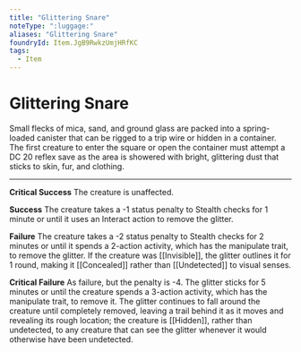 ```yaml
---
title: "Glittering Snare"
noteType: ":luggage:"
aliases: "Glittering Snare"
foundryId: Item.JgB9RwkzUmjHRfKC
tags:
  - Item
---
```


# Glittering Snare

Small flecks of mica, sand, and ground glass are packed into a spring-loaded canister that can be rigged to a trip wire or hidden in a container. The first creature to enter the square or open the container must attempt a DC 20 reflex save as the area is showered with bright, glittering dust that sticks to skin, fur, and clothing.

* * *

**Critical Success** The creature is unaffected.

**Success** The creature takes a -1 status penalty to Stealth checks for 1 minute or until it uses an Interact action to remove the glitter.

**Failure** The creature takes a -2 status penalty to Stealth checks for 2 minutes or until it spends a 2-action activity, which has the manipulate trait, to remove the glitter. If the creature was [[Invisible]], the glitter outlines it for 1 round, making it [[Concealed]] rather than [[Undetected]] to visual senses.

**Critical Failure** As failure, but the penalty is -4. The glitter sticks for 5 minutes or until the creature spends a 3-action activity, which has the manipulate trait, to remove it. The glitter continues to fall around the creature until completely removed, leaving a trail behind it as it moves and revealing its rough location; the creature is [[Hidden]], rather than undetected, to any creature that can see the glitter whenever it would otherwise have been undetected.


